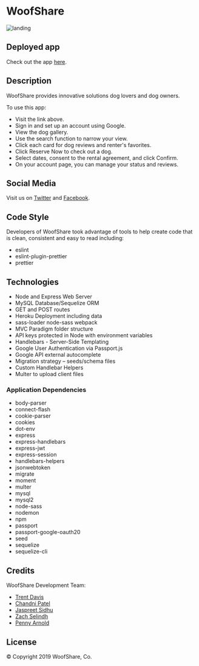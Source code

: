 # WoofShare

![landing](https://i.imgur.com/KAbv4da.jpg)

## Deployed app

Check out the app [here](https://polar-basin-98786.herokuapp.com/).

## Description

WoofShare provides innovative solutions dog lovers and dog owners.

To use this app:

- Visit the link above.
- Sign in and set up an account using Google.
- View the dog gallery.
- Use the search function to narrow your view.
- Click each card for dog reviews and renter's favorites.
- Click Reserve Now to check out a dog.
- Select dates, consent to the rental agreement, and click Confirm.
- On your account page, you can manage your status and reviews.

## Social Media

Visit us on [Twitter](https://twitter.com/woofshare) and [Facebook](https://www.facebook.com/WoofShare/?modal=admin_todo_tour).

## Code Style

Developers of WoofShare took advantage of tools to help create code that is clean, consistent and easy to read including:

- eslint
- eslint-plugin-prettier
- prettier

## Technologies

- Node and Express Web Server
- MySQL Database/Sequelize ORM
- GET and POST routes
- Heroku Deployment including data
- sass-loader node-sass webpack
- MVC Paradigm folder structure
- API keys protected in Node with environment variables
- Handlebars - Server-Side Templating
- Google User Authentication via Passport.js
- Google API external autocomplete
- Migration strategy – seeds/schema files
- Custom Handlebar Helpers
- Multer to upload client files

### Application Dependencies

- body-parser
- connect-flash
- cookie-parser
- cookies
- dot-env
- express
- express-handlebars
- express-jwt
- express-session
- handlebars-helpers
- jsonwebtoken
- migrate
- moment
- multer
- mysql
- mysql2
- node-sass
- nodemon
- npm
- passport
- passport-google-oauth20
- seed
- sequelize
- sequelize-cli

## Credits

WoofShare Development Team:

- [Trent Davis](https://github.com/trentdavis78)
- [Chandni Patel](https://github.com/chandnibpatel)
- [Jaspreet Sidhu](https://github.com/jaspreetsidhu)
- [Zach Selindh](https://github.com/ZachSelindh)
- [Penny Arnold](https://github.com/PennyArnold)

## License

© Copyright 2019
WoofShare, Co.
